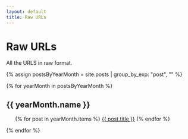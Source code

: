 ```yaml
---
layout: default
title: Raw URLs
---
```


# Raw URLs

All the URLS in raw format.

{% assign postsByYearMonth = site.posts | group_by_exp: "post", "" %}

{% for yearMonth in postsByYearMonth %}

  <h2>{{ yearMonth.name }}</h2>
  <ul>
    {% for post in yearMonth.items %}
      <a href="{{ site.baseurl }}{{ post.url }}">{{ post.title }}</a>
    {% endfor %}
  </ul>
{% endfor %}
